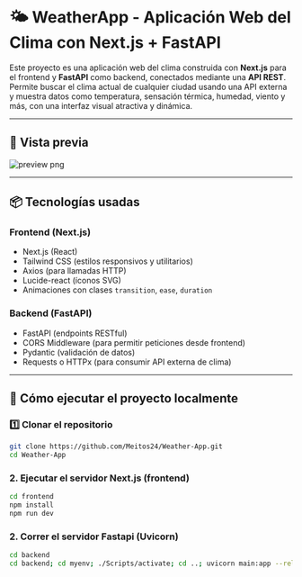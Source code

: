 # 🌤️ WeatherApp - Aplicación Web del Clima con Next.js + FastAPI

Este proyecto es una aplicación web del clima construida con **Next.js** para el frontend y **FastAPI** como backend, conectados mediante una **API REST**. Permite buscar el clima actual de cualquier ciudad usando una API externa y muestra datos como temperatura, sensación térmica, humedad, viento y más, con una interfaz visual atractiva y dinámica.

---

## 📸 Vista previa

![preview png](https://github.com/user-attachments/assets/4d3f62c8-2faa-407a-be24-3969688f3840)

---

## 📦 Tecnologías usadas

### Frontend (Next.js)
- Next.js (React)
- Tailwind CSS (estilos responsivos y utilitarios)
- Axios (para llamadas HTTP)
- Lucide-react (íconos SVG)
- Animaciones con clases `transition`, `ease`, `duration`

### Backend (FastAPI)
- FastAPI (endpoints RESTful)
- CORS Middleware (para permitir peticiones desde frontend)
- Pydantic (validación de datos)
- Requests o HTTPx (para consumir API externa de clima)

---

## 🚀 Cómo ejecutar el proyecto localmente

### 1️⃣ Clonar el repositorio

```bash
git clone https://github.com/Meitos24/Weather-App.git
cd Weather-App
```

### 2. Ejecutar el servidor Next.js (frontend)

```bash
cd frontend
npm install
npm run dev
```

### 2. Correr el servidor Fastapi (Uvicorn)

```bash
cd backend
cd backend; cd myenv; ./Scripts/activate; cd ..; uvicorn main:app --reload
```
